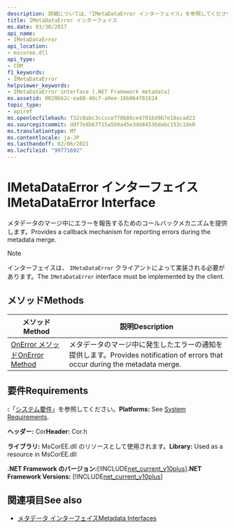 ```yaml
---
description: 詳細については、「IMetaDataError インターフェイス」を参照してください。
title: IMetaDataError インターフェイス
ms.date: 03/30/2017
api_name:
- IMetaDataError
api_location:
- mscoree.dll
api_type:
- COM
f1_keywords:
- IMetaDataError
helpviewer_keywords:
- IMetaDataError interface [.NET Framework metadata]
ms.assetid: 0020b62c-ea88-40c7-a9ee-16b064f81624
topic_type:
- apiref
ms.openlocfilehash: f32c8abc3cccce770b86ce47016d9b7e18acad23
ms.sourcegitcommit: ddf7edb67715a5b9a45e3dd44536dabc153c1de0
ms.translationtype: MT
ms.contentlocale: ja-JP
ms.lasthandoff: 02/06/2021
ms.locfileid: "99771692"
---
```

# <a name="imetadataerror-interface"></a><span data-ttu-id="2351c-103">IMetaDataError インターフェイス</span><span class="sxs-lookup"><span data-stu-id="2351c-103">IMetaDataError Interface</span></span>

<span data-ttu-id="2351c-104">メタデータのマージ中にエラーを報告するためのコールバックメカニズムを提供します。</span><span class="sxs-lookup"><span data-stu-id="2351c-104">Provides a callback mechanism for reporting errors during the metadata merge.</span></span>  
  
> [!NOTE]
> <span data-ttu-id="2351c-105">インターフェイスは、 `IMetaDataError` クライアントによって実装される必要があります。</span><span class="sxs-lookup"><span data-stu-id="2351c-105">The `IMetaDataError` interface must be implemented by the client.</span></span>  
  
## <a name="methods"></a><span data-ttu-id="2351c-106">メソッド</span><span class="sxs-lookup"><span data-stu-id="2351c-106">Methods</span></span>  
  
|<span data-ttu-id="2351c-107">メソッド</span><span class="sxs-lookup"><span data-stu-id="2351c-107">Method</span></span>|<span data-ttu-id="2351c-108">説明</span><span class="sxs-lookup"><span data-stu-id="2351c-108">Description</span></span>|  
|------------|-----------------|  
|[<span data-ttu-id="2351c-109">OnError メソッド</span><span class="sxs-lookup"><span data-stu-id="2351c-109">OnError Method</span></span>](imetadataerror-onerror-method.md)|<span data-ttu-id="2351c-110">メタデータのマージ中に発生したエラーの通知を提供します。</span><span class="sxs-lookup"><span data-stu-id="2351c-110">Provides notification of errors that occur during the metadata merge.</span></span>|  
  
## <a name="requirements"></a><span data-ttu-id="2351c-111">要件</span><span class="sxs-lookup"><span data-stu-id="2351c-111">Requirements</span></span>  

 <span data-ttu-id="2351c-112">**:**「[システム要件](../../get-started/system-requirements.md)」を参照してください。</span><span class="sxs-lookup"><span data-stu-id="2351c-112">**Platforms:** See [System Requirements](../../get-started/system-requirements.md).</span></span>  
  
 <span data-ttu-id="2351c-113">**ヘッダー:** Cor</span><span class="sxs-lookup"><span data-stu-id="2351c-113">**Header:** Cor.h</span></span>  
  
 <span data-ttu-id="2351c-114">**ライブラリ:** MsCorEE.dll のリソースとして使用されます。</span><span class="sxs-lookup"><span data-stu-id="2351c-114">**Library:** Used as a resource in MsCorEE.dll</span></span>  
  
 <span data-ttu-id="2351c-115">**.NET Framework のバージョン:**[!INCLUDE[net_current_v10plus](../../../../includes/net-current-v10plus-md.md)]</span><span class="sxs-lookup"><span data-stu-id="2351c-115">**.NET Framework Versions:** [!INCLUDE[net_current_v10plus](../../../../includes/net-current-v10plus-md.md)]</span></span>  
  
## <a name="see-also"></a><span data-ttu-id="2351c-116">関連項目</span><span class="sxs-lookup"><span data-stu-id="2351c-116">See also</span></span>

- [<span data-ttu-id="2351c-117">メタデータ インターフェイス</span><span class="sxs-lookup"><span data-stu-id="2351c-117">Metadata Interfaces</span></span>](metadata-interfaces.md)
